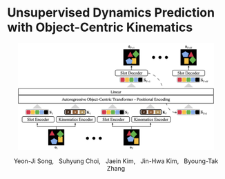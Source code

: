 # Unsupervised Dynamics Prediction with Object-Centric Kinematics
<p align="center"><img src="images/architecture.png" width=90%></p>
<p align="center"> Yeon-Ji Song, &nbsp; Suhyung Choi, &nbsp; Jaein Kim, &nbsp; Jin-Hwa Kim, &nbsp; Byoung-Tak Zhang </p>
